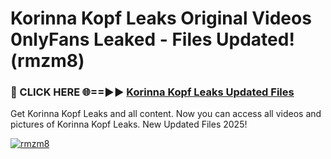# Korinna Kopf Leaks Original Videos 0nlyFans Leaked - Files Updated! (rmzm8)

<h3>🔴 CLICK HERE 🌐==►► <a href="https://tinyurl.com/2jnfzry5" rel="nofollow">Korinna Kopf Leaks Updated Files</a></h3>

Get Korinna Kopf Leaks and all content. Now you can access all videos and pictures of Korinna Kopf Leaks. New Updated Files 2025!

[![rmzm8](https://i.imgur.com/GyGTBgg.gif)](https://tinyurl.com/2jnfzry5)
